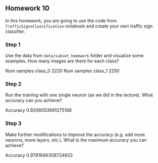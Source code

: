 ## Homework 10

In this homework, you are going to use the code from ```TrafficSignsClassification``` notebook and create your own traffic sign classifier.

### Step 1
Use the data from ```data/subset_homework``` folder and visualize some examples. How many images are there for each class?

Num samples class_0 2220
Num samples class_1 2250

### Step 2
Run the training with one single neuron (as we did in the lecture). What accuracy can you achieve?

Accuracy 0.9208053691275168

### Step 3
Make further modifications to improve the accuracy (e.g. add more neurons, more layers, etc.). What is the maximum accuracy you can achieve?

Accuracy 0.9791946308724833